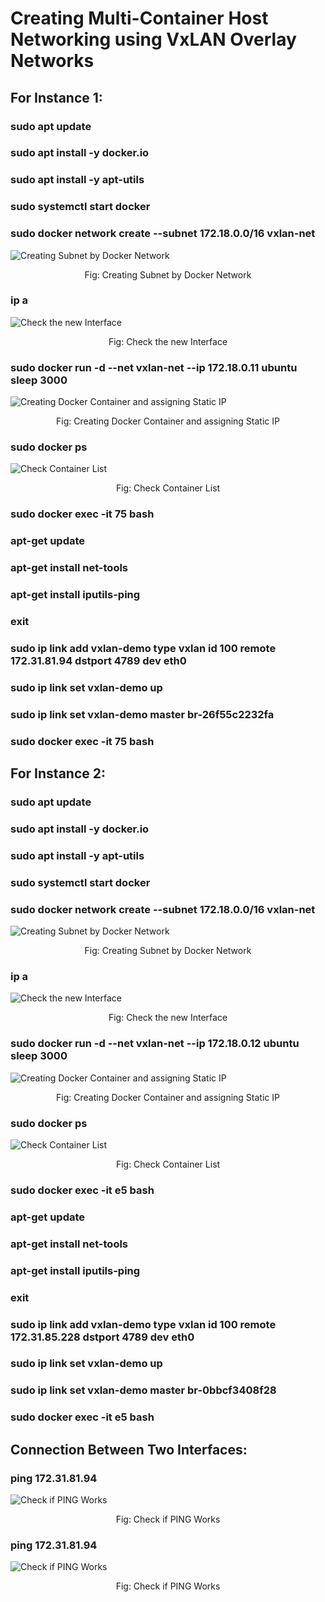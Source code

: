 # Creating Multi-Container Host Networking using VxLAN Overlay Networks

## For Instance 1:

### sudo apt update

### sudo apt install -y docker.io

### sudo apt install -y apt-utils

### sudo systemctl start docker

### sudo docker network create --subnet 172.18.0.0/16 vxlan-net

![Creating Subnet by Docker Network](/images/img-1-create-docker-network.png)

<p align="center">Fig: Creating Subnet by Docker Network</p>

### ip a

![Check the new Interface](/images/img-1-ip-a.png)

<p align="center">Fig: Check the new Interface</p>

### sudo docker run -d --net vxlan-net --ip 172.18.0.11 ubuntu sleep 3000

![Creating Docker Container and assigning Static IP](/images/img-1-create-docker-container.png)

<p align="center">Fig: Creating Docker Container and assigning Static IP</p>

### sudo docker ps

![Check Container List](/assets/images/img-1-docker-ps.png)

<p align="center">Fig: Check Container List</p>

### sudo docker exec -it 75 bash

### apt-get update

### apt-get install net-tools

### apt-get install iputils-ping

### exit

### sudo ip link add vxlan-demo type vxlan id 100 remote 172.31.81.94 dstport 4789 dev eth0

### sudo ip link set vxlan-demo up

### sudo ip link set vxlan-demo master br-26f55c2232fa

### sudo docker exec -it 75 bash



## For Instance 2:

### sudo apt update

### sudo apt install -y docker.io

### sudo apt install -y apt-utils

### sudo systemctl start docker

### sudo docker network create --subnet 172.18.0.0/16 vxlan-net

![Creating Subnet by Docker Network](/images/img-2-create-docker-network.png)

<p align="center">Fig: Creating Subnet by Docker Network</p>

### ip a

![Check the new Interface](/images/img-2-ip-a.png)

<p align="center">Fig: Check the new Interface</p>

### sudo docker run -d --net vxlan-net --ip 172.18.0.12 ubuntu sleep 3000

![Creating Docker Container and assigning Static IP](/images/img-2-create-docker-container.png)

<p align="center">Fig: Creating Docker Container and assigning Static IP</p>

### sudo docker ps

![Check Container List](/assets/images/img-2-docker-ps.png)

<p align="center">Fig: Check Container List</p>

### sudo docker exec -it e5 bash

### apt-get update

### apt-get install net-tools

### apt-get install iputils-ping

### exit

### sudo ip link add vxlan-demo type vxlan id 100 remote 172.31.85.228 dstport 4789 dev eth0

### sudo ip link set vxlan-demo up

### sudo ip link set vxlan-demo master br-0bbcf3408f28

### sudo docker exec -it e5 bash


## Connection Between Two Interfaces:


### ping 172.31.81.94

![Check if PING Works](/images/img-1-ping.png)

<p align="center">Fig: Check if PING Works</p>



### ping 172.31.81.94

![Check if PING Works](/images/img-2-ping.png)

<p align="center">Fig: Check if PING Works</p>